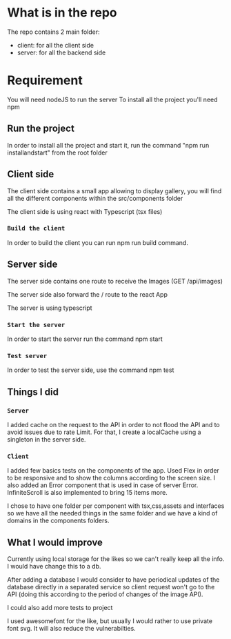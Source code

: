 # What is in the repo

The repo contains 2 main folder:
- client: for all the client side
- server: for all the backend side


# Requirement

You will need nodeJS to run the server
To install all the project you'll need npm

## Run the project

In order to install all the project and start it, run the command "npm run installandstart" from the root folder


## Client side

The client side contains a small app allowing to display gallery, you will find all the different components within the src/components folder

The client side is using react with Typescript (tsx files)


### `Build the client`

In order to build the client you can run npm run build command.

## Server side

The server side contains one route to receive the Images (GET /api/images)

The server side also forward the / route to the react App

The server is using typescript

### `Start the server`

In order to start the server run the command npm start


### `Test server`

In order to test the server side, use the command npm test


## Things I did

### `Server`

I added cache on the request to the API in order to not flood the API and to avoid issues due to rate Limit.
For that, I create a localCache using a singleton in the server side.


### `Client`

I added few basics tests on the components of the app. Used Flex in order to be responsive and to show the columns according to the screen size.
I also added an Error component that is used in case of server Error.
InfiniteScroll is also implemented to bring 15 items more.

I chose to have one folder per component with tsx,css,assets and interfaces so we have all the needed things in the same folder and we have a kind of domains in the components folders.


## What I would improve

Currently using local storage for the likes so we can't really keep all the info. I would have change this to a db.

After adding a database I would consider to have periodical updates of the database directly in a separated service so client request won't go to the API (doing this according to the period of changes of the image API).

I could also add more tests to project

I used awesomefont for the like, but usually I would rather to use private font svg. It will also reduce the vulnerabilties.
